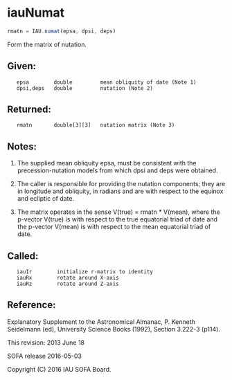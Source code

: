 # iauNumat

```js
rmatn = IAU.numat(epsa, dpsi, deps)
```

Form the matrix of nutation.

## Given:
```
   epsa        double         mean obliquity of date (Note 1)
   dpsi,deps   double         nutation (Note 2)
```

## Returned:
```
   rmatn       double[3][3]   nutation matrix (Note 3)
```

## Notes:


1) The supplied mean obliquity epsa, must be consistent with the
   precession-nutation models from which dpsi and deps were obtained.

2) The caller is responsible for providing the nutation components;
   they are in longitude and obliquity, in radians and are with
   respect to the equinox and ecliptic of date.

3) The matrix operates in the sense V(true) = rmatn * V(mean),
   where the p-vector V(true) is with respect to the true
   equatorial triad of date and the p-vector V(mean) is with
   respect to the mean equatorial triad of date.

## Called:
```
   iauIr        initialize r-matrix to identity
   iauRx        rotate around X-axis
   iauRz        rotate around Z-axis
```

## Reference:

   Explanatory Supplement to the Astronomical Almanac,
   P. Kenneth Seidelmann (ed), University Science Books (1992),
   Section 3.222-3 (p114).

This revision:  2013 June 18

SOFA release 2016-05-03

Copyright (C) 2016 IAU SOFA Board.